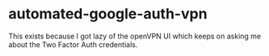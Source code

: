 # automated-google-auth-vpn
This exists because I got lazy of the openVPN UI which keeps on asking me about the Two Factor Auth credentials.
